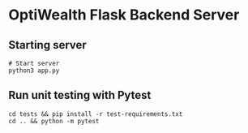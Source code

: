 # OptiWealth Flask Backend Server

## Starting server

```
# Start server
python3 app.py
```

## Run unit testing with Pytest

```
cd tests && pip install -r test-requirements.txt
cd .. && python -m pytest
```
